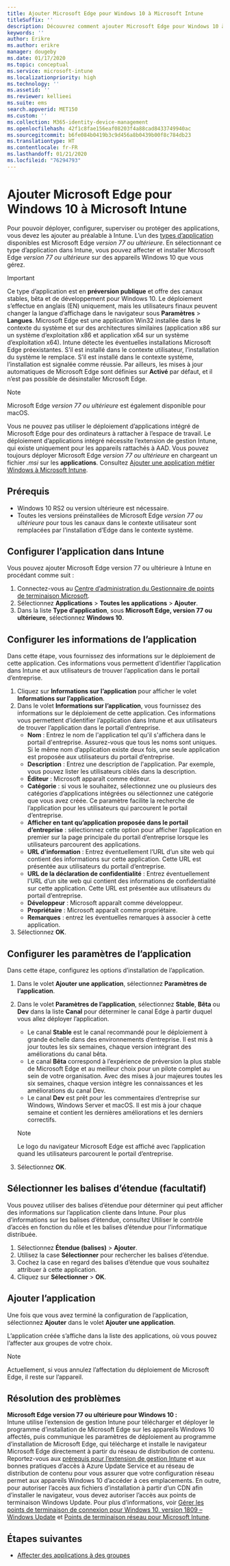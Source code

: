 ```yaml
---
title: Ajouter Microsoft Edge pour Windows 10 à Microsoft Intune
titleSuffix: ''
description: Découvrez comment ajouter Microsoft Edge pour Windows 10 à Microsoft Intune.
keywords: ''
author: Erikre
ms.author: erikre
manager: dougeby
ms.date: 01/17/2020
ms.topic: conceptual
ms.service: microsoft-intune
ms.localizationpriority: high
ms.technology: ''
ms.assetid: ''
ms.reviewer: kellieei
ms.suite: ems
search.appverid: MET150
ms.custom: ''
ms.collection: M365-identity-device-management
ms.openlocfilehash: 42f1c8fae156eaf08203f4a88cad8433749940ac
ms.sourcegitcommit: b6fe084b0419b3c9d456a8b0439b00f8c784db23
ms.translationtype: HT
ms.contentlocale: fr-FR
ms.lasthandoff: 01/21/2020
ms.locfileid: "76294793"
---
```

# <a name="add-microsoft-edge-for-windows-10-to-microsoft-intune"></a>Ajouter Microsoft Edge pour Windows 10 à Microsoft Intune

Pour pouvoir déployer, configurer, superviser ou protéger des applications, vous devez les ajouter au préalable à Intune. L’un des [types d’application](~/apps/apps-add.md#app-types-in-microsoft-intune) disponibles est Microsoft Edge *version 77 ou ultérieure*. En sélectionnant ce type d’application dans Intune, vous pouvez affecter et installer Microsoft Edge *version 77 ou ultérieure* sur des appareils Windows 10 que vous gérez.

> [!IMPORTANT]
> Ce type d’application est en **préversion publique** et offre des canaux stables, bêta et de développement pour Windows 10. Le déploiement s’effectue en anglais (EN) uniquement, mais les utilisateurs finaux peuvent changer la langue d’affichage dans le navigateur sous **Paramètres** > **Langues**. Microsoft Edge est une application Win32 installée dans le contexte du système et sur des architectures similaires (application x86 sur un système d’exploitation x86 et application x64 sur un système d’exploitation x64). Intune détecte les éventuelles installations Microsoft Edge préexistantes. S’il est installé dans le contexte utilisateur, l’installation du système le remplace. S’il est installé dans le contexte système, l’installation est signalée comme réussie. Par ailleurs, les mises à jour automatiques de Microsoft Edge sont définies sur **Activé** par défaut, et il n’est pas possible de désinstaller Microsoft Edge.

> [!NOTE]
> Microsoft Edge *version 77 ou ultérieure* est également disponible pour macOS.
> 
> Vous ne pouvez pas utiliser le déploiement d’applications intégré de Microsoft Edge pour des ordinateurs à rattacher à l’espace de travail. Le déploiement d’applications intégré nécessite l’extension de gestion Intune, qui existe uniquement pour les appareils rattachés à AAD. Vous pouvez toujours déployer Microsoft Edge *version 77 ou ultérieure* en chargeant un fichier *.msi* sur les **applications**. Consultez [Ajouter une application métier Windows à Microsoft Intune](~/apps/lob-apps-windows.md).

## <a name="prerequisites"></a>Prérequis
- Windows 10 RS2 ou version ultérieure est nécessaire.
- Toutes les versions préinstallées de Microsoft Edge *version 77 ou ultérieure* pour tous les canaux dans le contexte utilisateur sont remplacées par l’installation d’Edge dans le contexte système.

## <a name="configure-the-app-in-intune"></a>Configurer l’application dans Intune
Vous pouvez ajouter Microsoft Edge version 77 ou ultérieure à Intune en procédant comme suit :

1. Connectez-vous au [Centre d’administration du Gestionnaire de points de terminaison Microsoft](https://go.microsoft.com/fwlink/?linkid=2109431).
2. Sélectionnez **Applications** > **Toutes les applications** > **Ajouter**.
3. Dans la liste **Type d’application**, sous **Microsoft Edge, version 77 ou ultérieure**, sélectionnez **Windows 10**.

## <a name="configure-app-information"></a>Configurer les informations de l’application
Dans cette étape, vous fournissez des informations sur le déploiement de cette application. Ces informations vous permettent d’identifier l’application dans Intune et aux utilisateurs de trouver l’application dans le portail d’entreprise.

1. Cliquez sur **Informations sur l’application** pour afficher le volet **Informations sur l’application**.
2. Dans le volet **Informations sur l’application**, vous fournissez des informations sur le déploiement de cette application. Ces informations vous permettent d’identifier l’application dans Intune et aux utilisateurs de trouver l’application dans le portail d’entreprise.
    - **Nom** : Entrez le nom de l'application tel qu'il s'affichera dans le portail d'entreprise. Assurez-vous que tous les noms sont uniques. Si le même nom d’application existe deux fois, une seule application est proposée aux utilisateurs du portail d’entreprise.
    - **Description** : Entrez une description de l'application. Par exemple, vous pouvez lister les utilisateurs ciblés dans la description.
    - **Éditeur** : Microsoft apparaît comme éditeur.
    - **Catégorie** : si vous le souhaitez, sélectionnez une ou plusieurs des catégories d’applications intégrées ou sélectionnez une catégorie que vous avez créée. Ce paramètre facilite la recherche de l’application pour les utilisateurs qui parcourent le portail d’entreprise.
    - **Afficher en tant qu’application proposée dans le portail d’entreprise** : sélectionnez cette option pour afficher l’application en premier sur la page principale du portail d’entreprise lorsque les utilisateurs parcourent des applications.
    - **URL d'information** : Entrez éventuellement l’URL d’un site web qui contient des informations sur cette application. Cette URL est présentée aux utilisateurs du portail d’entreprise.
    - **URL de la déclaration de confidentialité** : Entrez éventuellement l’URL d’un site web qui contient des informations de confidentialité sur cette application. Cette URL est présentée aux utilisateurs du portail d’entreprise.
    - **Développeur** : Microsoft apparaît comme développeur.
    - **Propriétaire** : Microsoft apparaît comme propriétaire.
    - **Remarques** : entrez les éventuelles remarques à associer à cette application.
3. Sélectionnez **OK**.

## <a name="configure-app-settings"></a>Configurer les paramètres de l’application
Dans cette étape, configurez les options d’installation de l’application.

1. Dans le volet **Ajouter une application**, sélectionnez **Paramètres de l’application**.
2. Dans le volet **Paramètres de l’application**, sélectionnez **Stable**, **Bêta** ou **Dev** dans la liste **Canal** pour déterminer le canal Edge à partir duquel vous allez déployer l’application.
    - Le canal **Stable** est le canal recommandé pour le déploiement à grande échelle dans des environnements d’entreprise. Il est mis à jour toutes les six semaines, chaque version intégrant des améliorations du canal bêta.
    - Le canal **Bêta** correspond à l’expérience de préversion la plus stable de Microsoft Edge et au meilleur choix pour un pilote complet au sein de votre organisation. Avec des mises à jour majeures toutes les six semaines, chaque version intègre les connaissances et les améliorations du canal Dev.
    - Le canal **Dev** est prêt pour les commentaires d’entreprise sur Windows, Windows Server et macOS. Il est mis à jour chaque semaine et contient les dernières améliorations et les derniers correctifs.

    > [!NOTE]
    > Le logo du navigateur Microsoft Edge est affiché avec l’application quand les utilisateurs parcourent le portail d’entreprise.

3.  Sélectionnez **OK**.

## <a name="select-scope-tags-optional"></a>Sélectionner les balises d’étendue (facultatif)
Vous pouvez utiliser des balises d’étendue pour déterminer qui peut afficher des informations sur l’application cliente dans Intune. Pour plus d’informations sur les balises d’étendue, consultez Utiliser le contrôle d’accès en fonction du rôle et les balises d’étendue pour l’informatique distribuée.
1.  Sélectionnez **Étendue (balises)**  > **Ajouter**.
2.  Utilisez la case **Sélectionner** pour rechercher les balises d’étendue.
3.  Cochez la case en regard des balises d’étendue que vous souhaitez attribuer à cette application.
4.  Cliquez sur **Sélectionner** > **OK**.

## <a name="add-the-app"></a>Ajouter l’application
Une fois que vous avez terminé la configuration de l’application, sélectionnez **Ajouter** dans le volet **Ajouter une application**. 

L’application créée s’affiche dans la liste des applications, où vous pouvez l’affecter aux groupes de votre choix. 

> [!NOTE]
> Actuellement, si vous annulez l’affectation du déploiement de Microsoft Edge, il reste sur l’appareil.

## <a name="troubleshooting"></a>Résolution des problèmes
**Microsoft Edge version 77 ou ultérieure pour Windows 10 :**<br>
Intune utilise l’extension de gestion Intune pour télécharger et déployer le programme d’installation de Microsoft Edge sur les appareils Windows 10 affectés, puis communique les paramètres de déploiement au programme d’installation de Microsoft Edge, qui télécharge et installe le navigateur Microsoft Edge directement à partir du réseau de distribution de contenu. Reportez-vous aux [prérequis pour l’extension de gestion Intune](~/apps/intune-management-extension.md#prerequisites) et aux bonnes pratiques d’accès à Azure Update Service et au réseau de distribution de contenu pour vous assurer que votre configuration réseau permet aux appareils Windows 10 d’accéder à ces emplacements. En outre, pour autoriser l’accès aux fichiers d’installation à partir d’un CDN afin d’installer le navigateur, vous devez autoriser l’accès aux points de terminaison Windows Update. Pour plus d’informations, voir [Gérer les points de terminaison de connexion pour Windows 10, version 1809 – Windows Update](https://docs.microsoft.com/windows/privacy/manage-windows-1809-endpoints#windows-update) et [Points de terminaison réseau pour Microsoft Intune](~/fundamentals/intune-endpoints.md).

## <a name="next-steps"></a>Étapes suivantes
- [Affecter des applications à des groupes](~/apps/apps-deploy.md)
